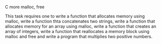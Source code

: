 C more malloc, free

This task requires one to write a function that allocates memory using malloc, write a function thta concatenates two strings, write a function that allocates memory for an array using malloc, write a function that creates an array of integers, write a function that reallocates a memory block using malloc and free and write a program that multiplies two positive numbers.
